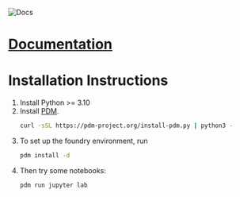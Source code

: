 ![Docs](https://github.com/pfrommerd/foundry/actions/workflows/docs.yml/badge.svg)

# [Documentation](https://dan.pfrommer.us/foundry/)

# Installation Instructions

 1. Install Python >= 3.10
 2. Install [PDM](https://pdm-project.org/latest/).
    ```bash
    curl -sSL https://pdm-project.org/install-pdm.py | python3 -
    ```
 3. To set up the foundry environment, run
    ```bash
    pdm install -d
    ```
 4. Then try some notebooks:
    ```bash
    pdm run jupyter lab
    ```
